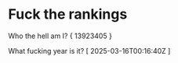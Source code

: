 # Fuck the rankings

Who the hell am I?
{ 13923405 }

What fucking year is it?
[ 2025-03-16T00:16:40Z ]
